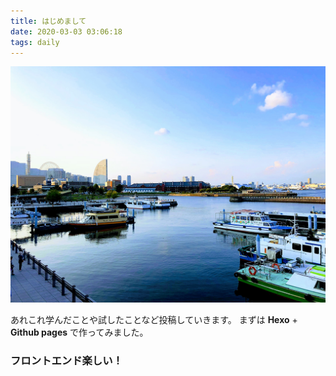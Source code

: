 ```yaml
---
title: はじめまして
date: 2020-03-03 03:06:18
tags: daily
---
```


![landscape](images/2020/03/EFFECTS.png "Yokohama")

あれこれ学んだことや試したことなど投稿していきます。
まずは **Hexo** + **Github pages** で作ってみました。

### フロントエンド楽しい！
